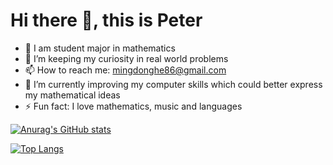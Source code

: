 # Hi there 👋, this is Peter
+ 🏫 I am student major in mathematics
+ 🤔 I’m keeping my curiosity in real world problems
+ 📫 How to reach me: mingdonghe86@gmail.com
+ 🌱 I’m currently improving my computer skills which could better express my mathematical ideas
+ ⚡ Fun fact: I love mathematics, music and languages


[![Anurag's GitHub stats](https://github-readme-stats.vercel.app/api?username=Peter3822724)](https://github.com/anuraghazra/github-readme-stats)


[![Top Langs](https://github-readme-stats.vercel.app/api/top-langs/?username=Peter3822724&langs_count=8)](https://github.com/anuraghazra/github-readme-stats)




<!--
**Peter3822724/Peter3822724** is a ✨ _special_ ✨ repository because its `README.md` (this file) appears on your GitHub profile.

Here are some ideas to get you started:

- 🔭 I’m currently working on ...
- 🌱 I’m currently learning ...
- 👯 I’m looking to collaborate on ...
- 🤔 I’m looking for help with ...
- 💬 Ask me about ...
- 📫 How to reach me: ...
- 😄 Pronouns: ...
- ⚡ Fun fact: ...
-->
